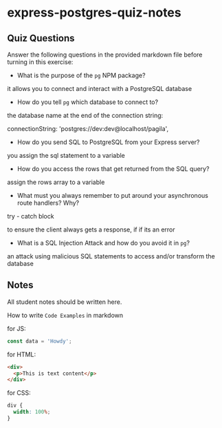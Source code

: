 # express-postgres-quiz-notes

## Quiz Questions

Answer the following questions in the provided markdown file before turning in this exercise:

- What is the purpose of the `pg` NPM package?

it allows you to connect and interact with a PostgreSQL database

- How do you tell `pg` which database to connect to?

the database name at the end of the connection string:

connectionString: 'postgres://dev:dev@localhost/pagila',

- How do you send SQL to PostgreSQL from your Express server?

you assign the sql statement to a variable

- How do you access the rows that get returned from the SQL query?

assign the rows array to a variable

- What must you always remember to put around your asynchronous route handlers? Why?

try - catch block

to ensure the client always gets a response, if if its an error

- What is a SQL Injection Attack and how do you avoid it in `pg`?

an attack using malicious SQL statements to access and/or transform the database

## Notes

All student notes should be written here.

How to write `Code Examples` in markdown

for JS:

```javascript
const data = 'Howdy';
```

for HTML:

```html
<div>
  <p>This is text content</p>
</div>
```

for CSS:

```css
div {
  width: 100%;
}
```
